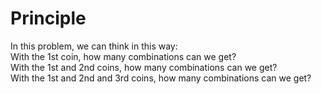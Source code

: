 # Principle
In this problem, we can think in this way:  
With the 1st coin, how many combinations can we get?  
With the 1st and 2nd coins, how many combinations can we get?  
With the 1st and 2nd and 3rd coins, how many combinations can we get?  
